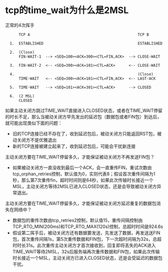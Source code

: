 # tcp的time_wait为什么是2MSL

正常的4次挥手
```
      TCP A                                                TCP B

  1.  ESTABLISHED                                          ESTABLISHED

  2.  (Close)
      FIN-WAIT-1  --> <SEQ=100><ACK=300><CTL=FIN,ACK>  --> CLOSE-WAIT

  3.  FIN-WAIT-2  <-- <SEQ=300><ACK=101><CTL=ACK>      <-- CLOSE-WAIT

  4.                                                       (Close)
      TIME-WAIT   <-- <SEQ=300><ACK=101><CTL=FIN,ACK>  <-- LAST-ACK

  5.  TIME-WAIT   --> <SEQ=101><ACK=301><CTL=ACK>      --> CLOSED

  6.  (2 MSL)
      CLOSED
```

如果主动关闭方跳过TIME_WAIT直接进入CLOSED状态，或者在TIME_WAIT停留的时长不足，那么当被动关闭方早先发出的延迟包（数据包或者FIN包）到达后，就可能出现类似下面的问题：
* 旧的TCP连接已经不存在了，收到延迟包后，被动关闭方只能返回RST包，被动关闭方不是优雅退出
* 新的TCP连接被建立起来了，收到延迟包后，可能会干扰新连接

主动关闭方要在TIME_WAIT停留多久，才能保证被动关闭方不再发送FIN包？
* 如果被动关闭方一直没收到最后一个ACK，会一直重传FIN，重试次数由tcp_orphan_retries控制，默认值为0，实则代表8；假设首次重传间隔为1秒，那么第7次重传fin，超时时间则是64秒，如果此次传输时长接近一个MSL，主动关闭方等待2MSL已进入CLOSED状态，还是会导致被动关闭方异常退出。

主动关闭方要在TIME_WAIT停留多久，才能保证被动关闭方延迟重复的数据包消失在网络中？
* 数据包的重传次数由tcp_retries2控制，默认值15，重传间隔控制由TCP_RTO_MIN(200ms)和TCP_RTO_MAX(120s)控制，总超时时间是924.6s
* 假设第二挥手后，被动关闭方还有数据要发送，先发送了数据，再发送送FIN包，首次重传间隔1s，第5次重传数据和FIN包，下一次超时间隔为32s，总超时时长31s。此次重传主动关闭方才首次接收到，回复即将丢失的ACK进入TIME_WAIT等待2MSL，32s后服务端再次重传数据和FIN包，如果此次传输时长接近一个MSL，主动关闭方已进入CLOSED状态，还是会受延迟的数据包干扰。